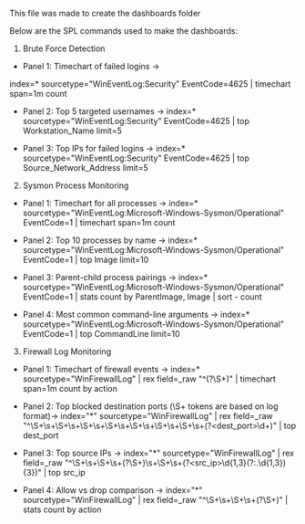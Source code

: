This file was made to create the dashboards folder

Below are the SPL commands used to make the dashboards:

1. Brute Force Detection
- Panel 1: Timechart of failed logins ->

index=* sourcetype="WinEventLog:Security" EventCode=4625 | timechart span=1m count

- Panel 2: Top 5 targeted usernames ->
index=* sourcetype="WinEventLog:Security" EventCode=4625 | top Workstation_Name limit=5

- Panel 3: Top IPs for failed logins ->
index=* sourcetype="WinEventLog:Security" EventCode=4625 | top Source_Network_Address limit=5

2. Sysmon Process Monitoring
- Panel 1: Timechart for all processes ->
index=* sourcetype="WinEventLog:Microsoft-Windows-Sysmon/Operational" EventCode=1 | timechart span=1m count

- Panel 2: Top 10 processes by name ->
index=* sourcetype="WinEventLog:Microsoft-Windows-Sysmon/Operational" EventCode=1 | top Image limit=10

- Panel 3: Parent-child process pairings ->
index=* sourcetype="WinEventLog:Microsoft-Windows-Sysmon/Operational" EventCode=1 | stats count by ParentImage, Image | sort - count

- Panel 4: Most common command-line arguments ->
index=* sourcetype="WinEventLog:Microsoft-Windows-Sysmon/Operational" EventCode=1 | top CommandLine limit=10

3. Firewall Log Monitoring
- Panel 1: Timechart of firewall events ->
index=* sourcetype="WinFirewallLog" | rex field=_raw "^(?<action>\S+)" | timechart span=1m count by action

- Panel 2: Top blocked destination ports (\S+ tokens are based on log format)->
index="*" sourcetype="WinFirewallLog"
| rex field=_raw "^\S+\s+\S+\s+\S+\s+\S+\s+\S+\s+\S+\s+\S+\s+(?<dest_port>\d+)" | top dest_port

- Panel 3: Top source IPs ->
index="*" sourcetype="WinFirewallLog"
| rex field=_raw "^\S+\s+\S+\s+(?<action>\S+)\s+\S+\s+(?<src_ip>\d{1,3}(?:\.\d{1,3}){3})" | top src_ip

- Panel 4: Allow vs drop comparison ->
index="*" sourcetype="WinFirewallLog" | rex field=_raw "^\S+\s+\S+\s+(?<action>\S+)" | stats count by action
